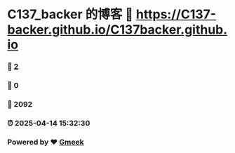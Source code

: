 # C137_backer 的博客 :link: https://C137-backer.github.io/C137backer.github.io 
### :page_facing_up: [2](https://C137-backer.github.io/C137backer.github.io/tag.html) 
### :speech_balloon: 0 
### :hibiscus: 2092 
### :alarm_clock: 2025-04-14 15:32:30 
### Powered by :heart: [Gmeek](https://github.com/Meekdai/Gmeek)
